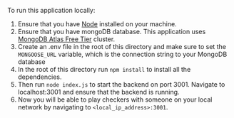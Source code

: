 To run this application locally:

1. Ensure that you have [Node](https://nodejs.org/en/download) installed on your machine.
2. Ensure that you have mongoDB database. This application uses [MongoDB Atlas Free Tier](https://www.mongodb.com/products/platform/atlas-database) cluster.
3. Create an .env file in the root of this directory and make sure to set the `MONGOOSE_URL` variable, which is the connection string to your MongoDB database
4. In the root of this directory run `npm install` to install all the dependencies.
5. Then run `node index.js` to start the backend on port 3001. Navigate to localhost:3001 and ensure that the backend is running.
6. Now you will be able to play checkers with someone on your local network by navigating to `<local_ip_address>:3001`.
